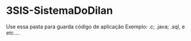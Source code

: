 # 3SIS-SistemaDoDilan
Use essa pasta para guarda código de aplicação
Exemplo: .c; .java; .sql, e etc....

